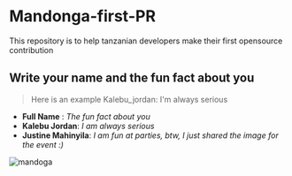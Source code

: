 # Mandonga-first-PR

This repository is to help tanzanian developers make their first opensource contribution 

## Write your name and the fun fact about you 

> Here is an example Kalebu_jordan: I'm always serious 

- **Full Name** : *The fun fact about you*
- **Kalebu Jordan**: *I am always serious* 
- **Justine Mahinyila**: *I am fun at parties, btw, I just shared the image for the event :)*


![mandoga](https://user-images.githubusercontent.com/29175252/201473201-90dde915-1af6-47fa-ba64-0573a8e7b98d.jpeg)
